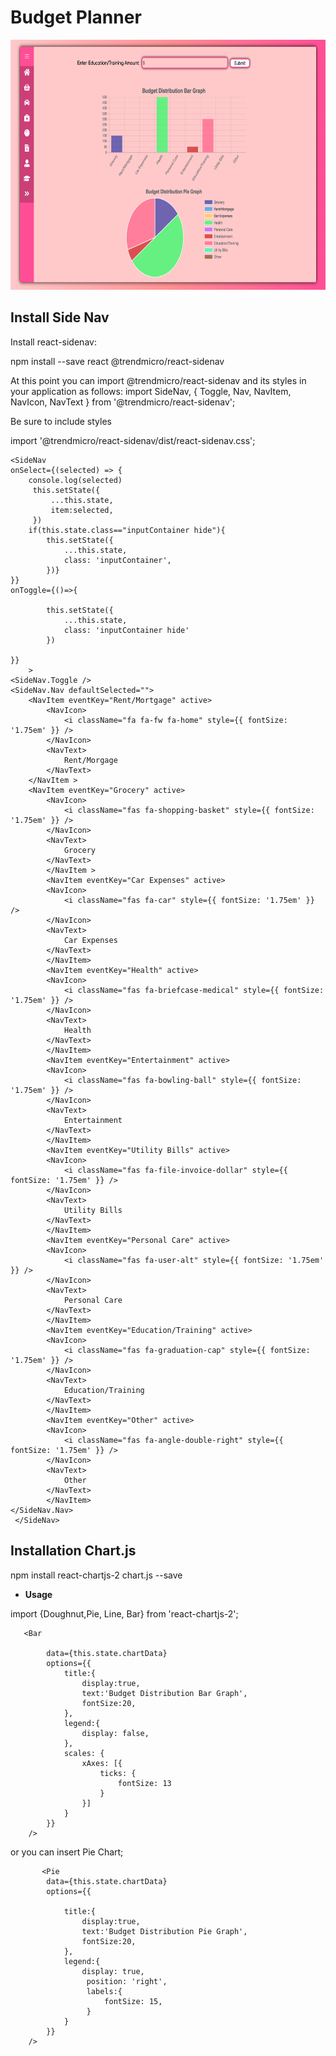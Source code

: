 # Budget Planner
<img src="budgetplanner.png" height="400px" width="700px">

## Install Side Nav
Install react-sidenav:

npm install --save react @trendmicro/react-sidenav

At this point you can import @trendmicro/react-sidenav and its styles in your application as follows:
import SideNav, { Toggle, Nav, NavItem, NavIcon, NavText } from '@trendmicro/react-sidenav';

Be sure to include styles

import '@trendmicro/react-sidenav/dist/react-sidenav.css';

    <SideNav
    onSelect={(selected) => {
        console.log(selected)
         this.setState({
             ...this.state,
             item:selected,
         })
        if(this.state.class=="inputContainer hide"){
            this.setState({
                ...this.state,
                class: 'inputContainer',
            })}
    }}
    onToggle={()=>{
        
            this.setState({
                ...this.state,
                class: 'inputContainer hide'
            })
       
    }}
        >
    <SideNav.Toggle />
    <SideNav.Nav defaultSelected="">
        <NavItem eventKey="Rent/Mortgage" active>
            <NavIcon>
                <i className="fa fa-fw fa-home" style={{ fontSize: '1.75em' }} />
            </NavIcon>
            <NavText>
                Rent/Morgage
            </NavText>
        </NavItem >
        <NavItem eventKey="Grocery" active>
            <NavIcon>
                <i className="fas fa-shopping-basket" style={{ fontSize: '1.75em' }} />
            </NavIcon>
            <NavText>
                Grocery
            </NavText>
            </NavItem >
            <NavItem eventKey="Car Expenses" active>
            <NavIcon>
                <i className="fas fa-car" style={{ fontSize: '1.75em' }} />
            </NavIcon>
            <NavText>
                Car Expenses
            </NavText>
            </NavItem>
            <NavItem eventKey="Health" active>
            <NavIcon>
                <i className="fas fa-briefcase-medical" style={{ fontSize: '1.75em' }} />
            </NavIcon>
            <NavText>
                Health
            </NavText>
            </NavItem>
            <NavItem eventKey="Entertainment" active>
            <NavIcon>
                <i className="fas fa-bowling-ball" style={{ fontSize: '1.75em' }} />
            </NavIcon>
            <NavText>
                Entertainment
            </NavText>
            </NavItem>
            <NavItem eventKey="Utility Bills" active>
            <NavIcon>
                <i className="fas fa-file-invoice-dollar" style={{ fontSize: '1.75em' }} />
            </NavIcon>
            <NavText>
                Utility Bills
            </NavText>
            </NavItem>
            <NavItem eventKey="Personal Care" active>
            <NavIcon>
                <i className="fas fa-user-alt" style={{ fontSize: '1.75em' }} />
            </NavIcon>
            <NavText>
                Personal Care
            </NavText>
            </NavItem>
            <NavItem eventKey="Education/Training" active>
            <NavIcon>
                <i className="fas fa-graduation-cap" style={{ fontSize: '1.75em' }} />
            </NavIcon>
            <NavText>
                Education/Training
            </NavText>
            </NavItem>
            <NavItem eventKey="Other" active>
            <NavIcon>
                <i className="fas fa-angle-double-right" style={{ fontSize: '1.75em' }} />
            </NavIcon>
            <NavText>
                Other
            </NavText>
            </NavItem>
    </SideNav.Nav>
     </SideNav>

## Installation Chart.js
npm install react-chartjs-2 chart.js --save

* **Usage**

import {Doughnut,Pie, Line, Bar} from 'react-chartjs-2';

<Doughnut data={...} />

       <Bar
                  
            data={this.state.chartData}
            options={{
                title:{
                    display:true,
                    text:'Budget Distribution Bar Graph',
                    fontSize:20,
                },
                legend:{
                    display: false,
                },
                scales: {
                    xAxes: [{
                        ticks: {
                            fontSize: 13
                        }
                    }]
                }
            }}
        />
or you can insert Pie Chart;

           <Pie
            data={this.state.chartData} 
            options={{

                title:{
                    display:true,
                    text:'Budget Distribution Pie Graph',
                    fontSize:20,
                },
                legend:{
                    display: true,
                     position: 'right',
                     labels:{
                         fontSize: 15,
                     }
                }
            }}
        />
